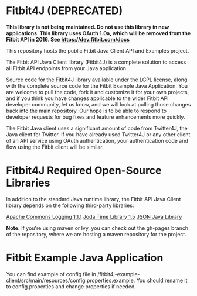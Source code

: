 # Fitbit4J (DEPRECATED) #

**This library is not being maintained. Do not use this library in new applications. This library uses OAuth 1.0a, which will be removed from the Fitbit API in 2016. See https://dev.fitbit.com/docs**

This repository hosts the public Fitbit Java Client API and Examples project.

The Fitbit API Java Client library (Fitbit4J) is a complete solution to access all Fitbit API endpoints from your Java application.

Source code for the Fitbit4J library available under the LGPL license, along with the complete source code for the Fitbit Example Java Application. You are welcome to pull the code, fork it and customize it for your own projects, and if you think you have changes applicable to the wider Fitbit API developer community, let us know, and we will look at pulling those changes back into the main repository. Our hope is to be able to respond to developer requests for bug fixes and feature enhancements more quickly.

The Fitbit Java client uses a significant amount of code from Twitter4J, the Java client for Twitter. If you have already used Twitter4J or any other client of an API service using OAuth authentication, your authentication code and flow using the Fitbit client will be similar.


# Fitbit4J Required Open-Source Libraries #

In addition to the standard Java runtime library, the Fitbit API Java Client library depends on the following third-party libraries:

[Apache Commons Logging 1.1.1](http://commons.apache.org/logging/download_logging.cgi)
[Joda Time Library 1.5](http://sourceforge.net/projects/joda-time/files/joda-time)
[JSON Java Library](http://www.json.org/java/)


**Note.** If you're using maven or Ivy, you can check out the gh-pages branch of the repository, where we are hosting a maven repository for the project.

# Fitbit Example Java Application #

You can find example of config file in /fitbit4j-example-client/src/main/resources/config.properties.example.
You should rename it to config.properties and change properties if needed.

